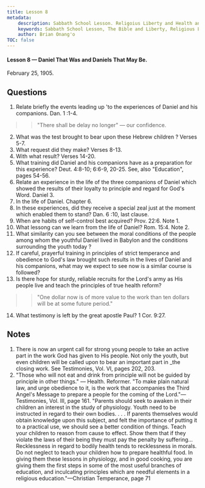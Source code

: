 ```yaml
---
title: Lesson 8
metadata:
    description: Sabbath School Lesson. Religoius Liberty and Health and Temperance. Lesson 8 - Daniel That Was and Daniels That May Be. February 25, 1905.
    keywords: Sabbath School Lesson, The Bible and Liberty, Religious Liberty, Freedom of Consience, debt bondage
    author: Brian Onang'o
TOC: false
---
```


#### Lesson 8 — Daniel That Was and Daniels That May Be.

February 25, 1905.

## Questions

1. Relate briefly the events leading up 'to the experiences of Daniel and his companions. Dan. 1 :1-4.
>> "There shall be delay no longer" — our confidence.
2. What was the test brought to bear upon these Hebrew children ? Verses 5-7.
3. What request did they make? Verses 8-13.
4. With what result? Verses 14-20.
5. What training did Daniel and his companions have as a preparation for this experience? Deut. 4:8-10; 6:6-9, 20-25. See, also "Education", pages 54-56.
6. Relate an experience in the life of the three companions of Daniel which showed the results of their loyalty to principle and regard for God's Word. Daniel 3.
7. In the life of Daniel. Chapter 6.
8. In these experiences, did they receive a special zeal just at the moment which enabled them to stand? Dan. 6 :10, last clause.
9. When are habits of self-control best acquired? Prov. 22:6. Note 1.
10. What lessong can we learn from the life of Daniel? Rom. 15:4. Note 2.
11. What similarity can you see between the moral conditions of the people among whom the youthful Daniel lived in Babylon and the conditions surrounding the youth today ?
12. If careful, prayerful training in principles of strict temperance and obedience to God's law brought such results in the lives of Daniel and his companions, what may we expect to see now is a similar course is followed?
13. Is there hope for sturdy, reliable recruits for the Lord's army as His people live and teach the principles of true health reform? 
>> "One dollar now is of more value to the work than ten dollars will be at some future period."
14. What testimony is left by the great apostle Paul? 1 Cor. 9:27.

## Notes 
1. There is now an urgent call for strong young people to take an active part in the work God has given to His people. Not only the youth, but even children will be called upon to bear an important part in _the closing work. See Testimonies, Vol. VI, pages 202, 203.
2. "Those who will not eat and drink from principle will not be guided by principle in other things." — Health. Reformer.
"To make plain natural law, and urge obedience to it, is the work that accompanies the Third Angel's Message to prepare a people for the coming of the Lord."—Testimonies, Vol. III, page 161. "Parents should seek to awaken in their children an interest in the study of physiology. Youth need to be instructed in regard to their own bodies. . . . If parents themselves would obtain knowledge upon this subject, and felt the importance of putting it to a practical use, we should see a better condition of things. Teach your children to reason from cause to effect. Show them that if they violate the laws of their being they must pay the penalty by suffering... Recklessness in regard to bodily health tends to recklessness in morals. Do not neglect to teach your children how to prepare healthful food. In giving them these lessons in physiology, and in good cooking, you are giving them the first steps in some of the most useful branches of education, and inculcating principles which are needful elements in a religious education."—Christian Temperance, page 71
